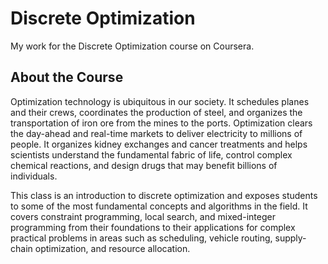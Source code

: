 Discrete Optimization
=====================

My work for the Discrete Optimization course on Coursera.

About the Course
----------------
Optimization technology is ubiquitous in our society. It schedules planes and their crews, coordinates the production of steel, and organizes the transportation of iron ore from the mines to the ports. Optimization clears the day-ahead and real-time markets to deliver electricity to millions of people. It organizes kidney exchanges and cancer treatments and helps scientists understand the fundamental fabric of life, control complex chemical reactions, and design drugs that may benefit billions of individuals.

This class is an introduction to discrete optimization and exposes students to some of the most fundamental concepts and algorithms in the field. It covers constraint programming, local search, and mixed-integer programming from their foundations to their applications for complex practical problems in areas such as scheduling, vehicle routing, supply-chain optimization, and resource allocation.

